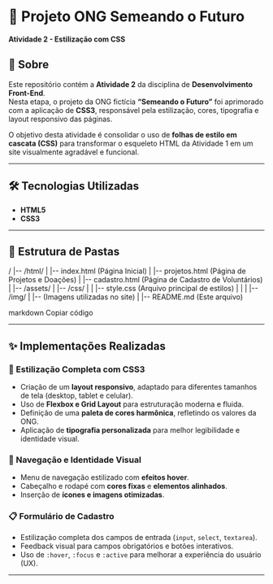 # 🌱 Projeto ONG Semeando o Futuro  
**Atividade 2 - Estilização com CSS**

## 🧩 Sobre  
Este repositório contém a **Atividade 2** da disciplina de **Desenvolvimento Front-End**.  
Nesta etapa, o projeto da ONG fictícia **“Semeando o Futuro”** foi aprimorado com a aplicação de **CSS3**, responsável pela estilização, cores, tipografia e layout responsivo das páginas.  

O objetivo desta atividade é consolidar o uso de **folhas de estilo em cascata (CSS)** para transformar o esqueleto HTML da Atividade 1 em um site visualmente agradável e funcional.  

---

## 🛠️ Tecnologias Utilizadas  
- **HTML5**  
- **CSS3**

---

## 📁 Estrutura de Pastas  

/
|-- /html/
| |-- index.html (Página Inicial)
| |-- projetos.html (Página de Projetos e Doações)
| |-- cadastro.html (Página de Cadastro de Voluntários)
|
|-- /assets/
| |-- /css/
| | |-- style.css (Arquivo principal de estilos)
| |
| |-- /img/
| |-- (Imagens utilizadas no site)
|
|-- README.md (Este arquivo)

markdown
Copiar código

---

## ✨ Implementações Realizadas  

### 🎨 Estilização Completa com CSS3  
- Criação de um **layout responsivo**, adaptado para diferentes tamanhos de tela (desktop, tablet e celular).  
- Uso de **Flexbox e Grid Layout** para estruturação moderna e fluida.  
- Definição de uma **paleta de cores harmônica**, refletindo os valores da ONG.  
- Aplicação de **tipografia personalizada** para melhor legibilidade e identidade visual.  

### 🧭 Navegação e Identidade Visual  
- Menu de navegação estilizado com **efeitos hover**.  
- Cabeçalho e rodapé com **cores fixas** e **elementos alinhados**.  
- Inserção de **ícones e imagens otimizadas**.  

### 📋 Formulário de Cadastro  
- Estilização completa dos campos de entrada (`input`, `select`, `textarea`).  
- Feedback visual para campos obrigatórios e botões interativos.  
- Uso de `:hover`, `:focus` e `:active` para melhorar a experiência do usuário (UX).  

---
